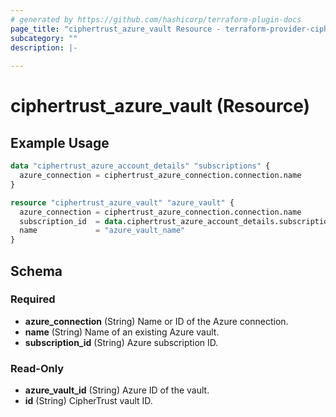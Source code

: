 ```yaml
---
# generated by https://github.com/hashicorp/terraform-plugin-docs
page_title: "ciphertrust_azure_vault Resource - terraform-provider-ciphertrust"
subcategory: ""
description: |-
  
---
```


# ciphertrust_azure_vault (Resource)



## Example Usage

```terraform
data "ciphertrust_azure_account_details" "subscriptions" {
  azure_connection = ciphertrust_azure_connection.connection.name
}

resource "ciphertrust_azure_vault" "azure_vault" {
  azure_connection = ciphertrust_azure_connection.connection.name
  subscription_id  = data.ciphertrust_azure_account_details.subscriptions.subscription_id
  name             = "azure_vault_name"
}
```

<!-- schema generated by tfplugindocs -->
## Schema

### Required

- **azure_connection** (String) Name or ID of the Azure connection.
- **name** (String) Name of an existing Azure vault.
- **subscription_id** (String) Azure subscription ID.

### Read-Only

- **azure_vault_id** (String) Azure ID of the vault.
- **id** (String) CipherTrust vault ID.


